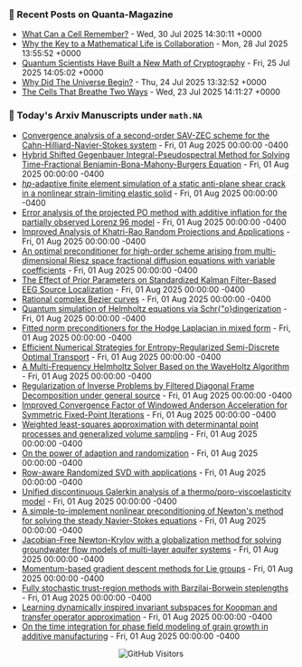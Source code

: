 ### 📝 Recent Posts on Quanta-Magazine
<!-- quanta starts -->
* <a href="https://www.quantamagazine.org/what-can-a-cell-remember-20250730/">What Can a Cell Remember?</a> - Wed, 30 Jul 2025 14:30:11 +0000
* <a href="https://www.quantamagazine.org/why-the-key-to-a-mathematical-life-is-collaboration-20250728/">Why the Key to a Mathematical Life is Collaboration</a> - Mon, 28 Jul 2025 13:55:52 +0000
* <a href="https://www.quantamagazine.org/quantum-scientists-have-built-a-new-math-of-cryptography-20250725/">Quantum Scientists Have Built a New Math of Cryptography</a> - Fri, 25 Jul 2025 14:05:02 +0000
* <a href="https://www.quantamagazine.org/why-did-the-universe-begin-20250724/">Why Did The Universe Begin?</a> - Thu, 24 Jul 2025 13:32:52 +0000
* <a href="https://www.quantamagazine.org/the-cells-that-breathe-two-ways-20250723/">The Cells That Breathe Two Ways</a> - Wed, 23 Jul 2025 14:11:27 +0000
<!-- quanta ends -->


### 📝 Today's Arxiv Manuscripts under ``math.NA``
<!-- arxiv-math-na starts -->
* <a href="https://arxiv.org/abs/2507.22949">Convergence analysis of a second-order SAV-ZEC scheme for the Cahn-Hilliard-Navier-Stokes system</a> - Fri, 01 Aug 2025 00:00:00 -0400
* <a href="https://arxiv.org/abs/2507.23099">Hybrid Shifted Gegenbauer Integral-Pseudospectral Method for Solving Time-Fractional Benjamin-Bona-Mahony-Burgers Equation</a> - Fri, 01 Aug 2025 00:00:00 -0400
* <a href="https://arxiv.org/abs/2507.23195">$hp$-adaptive finite element simulation of a static anti-plane shear crack in a nonlinear strain-limiting elastic solid</a> - Fri, 01 Aug 2025 00:00:00 -0400
* <a href="https://arxiv.org/abs/2507.23199">Error analysis of the projected PO method with additive inflation for the partially observed Lorenz 96 model</a> - Fri, 01 Aug 2025 00:00:00 -0400
* <a href="https://arxiv.org/abs/2507.23207">Improved Analysis of Khatri-Rao Random Projections and Applications</a> - Fri, 01 Aug 2025 00:00:00 -0400
* <a href="https://arxiv.org/abs/2507.23408">An optimal preconditioner for high-order scheme arising from multi-dimensional Riesz space fractional diffusion equations with variable coefficients</a> - Fri, 01 Aug 2025 00:00:00 -0400
* <a href="https://arxiv.org/abs/2507.23450">The Effect of Prior Parameters on Standardized Kalman Filter-Based EEG Source Localization</a> - Fri, 01 Aug 2025 00:00:00 -0400
* <a href="https://arxiv.org/abs/2507.23485">Rational complex Bezier curves</a> - Fri, 01 Aug 2025 00:00:00 -0400
* <a href="https://arxiv.org/abs/2507.23547">Quantum simulation of Helmholtz equations via Schr{"o}dingerization</a> - Fri, 01 Aug 2025 00:00:00 -0400
* <a href="https://arxiv.org/abs/2507.23586">Fitted norm preconditioners for the Hodge Laplacian in mixed form</a> - Fri, 01 Aug 2025 00:00:00 -0400
* <a href="https://arxiv.org/abs/2507.23602">Efficient Numerical Strategies for Entropy-Regularized Semi-Discrete Optimal Transport</a> - Fri, 01 Aug 2025 00:00:00 -0400
* <a href="https://arxiv.org/abs/2507.23613">A Multi-Frequency Helmholtz Solver Based on the WaveHoltz Algorithm</a> - Fri, 01 Aug 2025 00:00:00 -0400
* <a href="https://arxiv.org/abs/2507.23651">Regularization of Inverse Problems by Filtered Diagonal Frame Decomposition under general source</a> - Fri, 01 Aug 2025 00:00:00 -0400
* <a href="https://arxiv.org/abs/2311.02490">Improved Convergence Factor of Windowed Anderson Acceleration for Symmetric Fixed-Point Iterations</a> - Fri, 01 Aug 2025 00:00:00 -0400
* <a href="https://arxiv.org/abs/2312.14057">Weighted least-squares approximation with determinantal point processes and generalized volume sampling</a> - Fri, 01 Aug 2025 00:00:00 -0400
* <a href="https://arxiv.org/abs/2406.07108">On the power of adaption and randomization</a> - Fri, 01 Aug 2025 00:00:00 -0400
* <a href="https://arxiv.org/abs/2408.04503">Row-aware Randomized SVD with applications</a> - Fri, 01 Aug 2025 00:00:00 -0400
* <a href="https://arxiv.org/abs/2411.19610">Unified discontinuous Galerkin analysis of a thermo/poro-viscoelasticity model</a> - Fri, 01 Aug 2025 00:00:00 -0400
* <a href="https://arxiv.org/abs/2501.08855">A simple-to-implement nonlinear preconditioning of Newton's method for solving the steady Navier-Stokes equations</a> - Fri, 01 Aug 2025 00:00:00 -0400
* <a href="https://arxiv.org/abs/2505.08884">Jacobian-Free Newton-Krylov with a globalization method for solving groundwater flow models of multi-layer aquifer systems</a> - Fri, 01 Aug 2025 00:00:00 -0400
* <a href="https://arxiv.org/abs/2404.09363">Momentum-based gradient descent methods for Lie groups</a> - Fri, 01 Aug 2025 00:00:00 -0400
* <a href="https://arxiv.org/abs/2412.12180">Fully stochastic trust-region methods with Barzilai-Borwein steplengths</a> - Fri, 01 Aug 2025 00:00:00 -0400
* <a href="https://arxiv.org/abs/2505.05085">Learning dynamically inspired invariant subspaces for Koopman and transfer operator approximation</a> - Fri, 01 Aug 2025 00:00:00 -0400
* <a href="https://arxiv.org/abs/2507.13492">On the time integration for phase field modeling of grain growth in additive manufacturing</a> - Fri, 01 Aug 2025 00:00:00 -0400
<!-- arxiv-math-na ends -->

<div align="center">
  
![GitHub Visitors](https://api.visitorbadge.io/api/visitors?path=https%3A%2F%2Fgithub.com%2Flowrank&label=profile%20views&labelColor=%231e1e2e&countColor=%23cba6f7)



</div>
